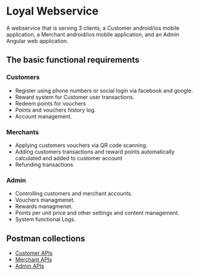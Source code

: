# Loyal Webservice

A webservice that is serving 3 clients, a Customer android/ios mobile application, a Merchant android/ios mobile application, and an Admin Angular web application.

## The basic functional requirements

### Customers

* Register using phone numbers or social login via facebook and google.
* Reward system for Customer user transactions.
* Redeem points for vouchers
* Points and vouchers history log.
* Account management.

### Merchants

* Applying customers vouchers via QR code scanning.
* Adding customers transactions and reward points automatically calculated and added to customer account
* Refunding transactions

### Admin

* Controlling customers and merchant accounts.
* Vouchers managmenet.
* Rewards managmenet.
* Points per unit price and other settings and content management.
* System functional Logs.

## Postman collections

* [Customer APIs](https://documenter.getpostman.com/view/7097823/S1a7Wkmh)
* [Merchant APIs](https://documenter.getpostman.com/view/7097823/SVfKxqit)
* [Admin APIs](https://documenter.getpostman.com/view/7097823/SW17TFTn?version=latest)
